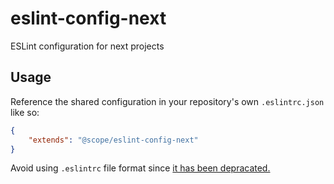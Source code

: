 # eslint-config-next
ESLint configuration for next projects

## Usage

Reference the shared configuration in your repository's own `.eslintrc.json` like so:

```json
{
    "extends": "@scope/eslint-config-next"
}
```

Avoid using `.eslintrc` file format since [it has been depracated.](https://eslint.org/docs/user-guide/configuring#configuration-file-formats-1)
